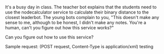 It's a busy day in class. The teacher bot explains that the students need to use the nodecalculator service to calculate their binary distance to the closest leaderbot. The young bots complain to you, "This doesn't make any sense to me, although to be honest, I didn't make any notes. You're a human, can't you figure out how this service works?"

Can you figure out how to use this service?

Sample request:
(POST request, Content-Type is application/xml)
<Node><location>testing</location></Node>
